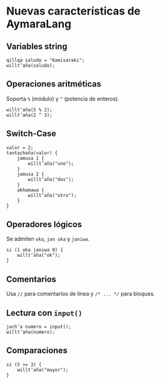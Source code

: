 # Nuevas características de AymaraLang

## Variables string
```aymara
qillqa saludo = "Kamisaraki";
willt’aña(saludo);
```

## Operaciones aritméticas
Soporta `%` (módulo) y `^` (potencia de enteros).
```aymara
willt’aña(5 % 2);
willt’aña(2 ^ 3);
```

## Switch-Case
```aymara
valor = 2;
tantachaña(valor) {
    jamusa 1 {
        willt’aña("uno");
    }
    jamusa 2 {
        willt’aña("dos");
    }
    akhamawa {
        willt’aña("otro");
    }
}
```

## Operadores lógicos
Se admiten `uka`, `jan uka` y `janiwa`.
```aymara
si (1 uka janiwa 0) {
    willt’aña("ok");
}
```

## Comentarios
Usa `//` para comentarios de línea y `/* ... */` para bloques.

## Lectura con `input()`
```aymara
jach’a numero = input();
willt’aña(numero);
```

## Comparaciones
```aymara
si (5 >= 3) {
    willt’aña("mayor");
}
```
